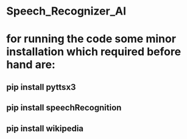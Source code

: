 # Speech_Recognizer_AI

<h1>for running the code some minor installation which required before hand are:

<h2>pip install pyttsx3
<h2>pip install speechRecognition
<h2>pip install wikipedia
